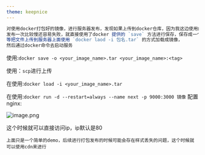 ```yaml
---
theme: keepnice
---
```


```js
对使用docker打包好的镜像，进行服务器发布，发现如果上传到docker仓库，因为我这边使用的是国外源，
发布一次比较慢还容易失败，就直接使用了docker 提供的 `save` 方法进行保存，保存成一个.tar的包，
等把文件上传到服务器上面使用 `docker laod -i 包名.tar` 的方式加载成镜像，
然后通过docker命令去启动服务
```

使用:`docker save -o <your_image_name>.tar <your_image_name>:<tag> `

使用：`scp`进行上传

在使用:`docker load -i <your_image_name>.tar`

在使用:`docker run -d --restart=always --name next -p 9000:3000 镜像`
配置nginx:

![image.png](https://p.ipic.vip/0cnsnv.png)

这个时候就可以直接访问ip，ip默认是80

`上面只是一个简单的demo，后续进行打包发布的时候可能会存在样式丢失的问题，这个时候就可以使用cdn来进行`
